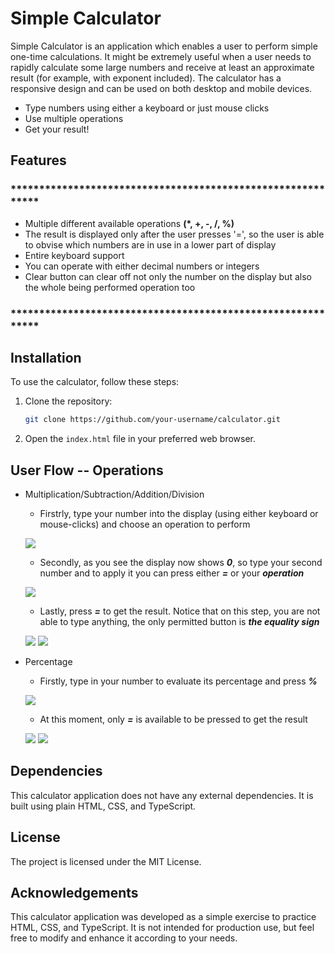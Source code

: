 # Simple Calculator

 
Simple Calculator is an application which enables a user to perform simple one-time calculations. It might be extremely useful when a user needs to rapidly calculate some large numbers and receive at least an approximate result (for example, with exponent included). The calculator has a responsive design and can be used on both desktop and mobile devices.

- Type numbers using either a keyboard or just mouse clicks
- Use multiple operations
- Get your result!

## Features

### ************************************************************
- Multiple different available operations __(*, +, -, /, %)__
- The result is displayed only after the user presses '=', so the user is able to obvise which numbers are in use in a lower part of display
- Entire keyboard support
- You can operate with either decimal numbers or integers
- Clear button can clear off not only the number on the display but also the whole being performed operation too

### ************************************************************



## Installation

To use the calculator, follow these steps:

1. Clone the repository:

   ```bash
   git clone https://github.com/your-username/calculator.git
   ```

2. Open the `index.html` file in your preferred web browser.

## User Flow -- Operations
- Multiplication/Subtraction/Addition/Division
    - Firstrly, type your number into the display (using either keyboard or mouse-clicks) and choose an operation to perform
    
    ![](https://i.ibb.co/Chx9sfR/multiplication-1.png)
    
    - Secondly, as you see the display now shows *__0__*, so type your second number and to apply it you can press either *__=__* or your *__operation__*
    
    ![](https://i.ibb.co/0XybZBN/Screenshot-2.png)
    
    - Lastly, press *__=__* to get the result. Notice that on this step, you are not able to type anything, the only permitted button is *__the equality sign__*
    
    ![](https://i.ibb.co/WB3yRT3/Screenshot-5.png)
    ![](https://i.ibb.co/DMXndL0/Screenshot-4.png)
- Percentage
  - Firstly, type in your number to evaluate its percentage and press *__%__*
  
   ![](https://i.ibb.co/xY52txJ/percentage.png)
   
  - At this moment, only *__=__* is available to be pressed to get the result
  
   ![](https://i.ibb.co/8DkDCCM/percentage-2.png)
   ![](https://i.ibb.co/bgjdjRK/percentage-3.png)

## Dependencies

This calculator application does not have any external dependencies. It is built using plain HTML, CSS, and TypeScript.
  
## License

The project is licensed under the MIT License.  


## Acknowledgements

This calculator application was developed as a simple exercise to practice HTML, CSS, and TypeScript. It is not intended for production use, but feel free to modify and enhance it according to your needs.  
